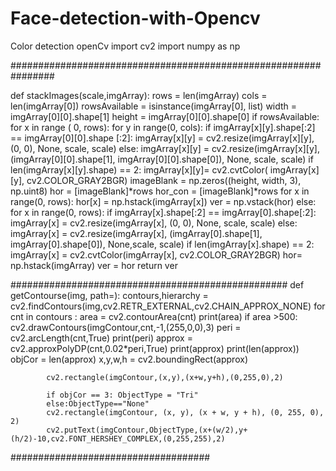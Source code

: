 # Face-detection-with-Opencv
Color detection openCv
import cv2
import  numpy as np

################################################################

def stackImages(scale,imgArray):
    rows = len(imgArray)
    cols = len(imgArray[0])
    rowsAvailable = isinstance(imgArray[0], list)
    width = imgArray[0][0].shape[1]
    height = imgArray[0][0].shape[0]
    if rowsAvailable:
        for x in range ( 0, rows):
            for y in range(0, cols):
                if imgArray[x][y].shape[:2] == imgArray[0][0].shape [:2]:
                    imgArray[x][y] = cv2.resize(imgArray[x][y], (0, 0), None, scale, scale)
                else:
                    imgArray[x][y] = cv2.resize(imgArray[x][y], (imgArray[0][0].shape[1], imgArray[0][0].shape[0]), None, scale, scale)
                if len(imgArray[x][y].shape) == 2: imgArray[x][y]= cv2.cvtColor( imgArray[x][y], cv2.COLOR_GRAY2BGR)
        imageBlank = np.zeros((height, width, 3), np.uint8)
        hor = [imageBlank]*rows
        hor_con = [imageBlank]*rows
        for x in range(0, rows):
            hor[x] = np.hstack(imgArray[x])
        ver = np.vstack(hor)
    else:
        for x in range(0, rows):
            if imgArray[x].shape[:2] == imgArray[0].shape[:2]:
                imgArray[x] = cv2.resize(imgArray[x], (0, 0), None, scale, scale)
            else:
                imgArray[x] = cv2.resize(imgArray[x], (imgArray[0].shape[1], imgArray[0].shape[0]), None,scale, scale)
            if len(imgArray[x].shape) == 2: imgArray[x] = cv2.cvtColor(imgArray[x], cv2.COLOR_GRAY2BGR)
        hor= np.hstack(imgArray)
        ver = hor
    return ver

##################################################
def getContourse(img, path=):
    contours,hierarchy = cv2.findContours(img,cv2.RETR_EXTERNAL,cv2.CHAIN_APPROX_NONE)
    for cnt in contours :
        area = cv2.contourArea(cnt)
        print(area)
        if area >500:
            cv2.drawContours(imgContour,cnt,-1,(255,0,0),3)
            peri = cv2.arcLength(cnt,True)
            print(peri)
            approx = cv2.approxPolyDP(cnt,0.02*peri,True)
            print(approx)
            print(len(approx))
            objCor = len(approx)
            x,y,w,h = cv2.boundingRect(approx)

            cv2.rectangle(imgContour,(x,y),(x+w,y+h),(0,255,0),2)

            if objCor == 3: ObjectType = "Tri"
            else:ObjectType=="None"
            cv2.rectangle(imgContour, (x, y), (x + w, y + h), (0, 255, 0), 2)
            cv2.putText(imgContour,ObjectType,(x+(w/2),y+(h/2)-10,cv2.FONT_HERSHEY_COMPLEX,(0,255,255),2)


####################################
